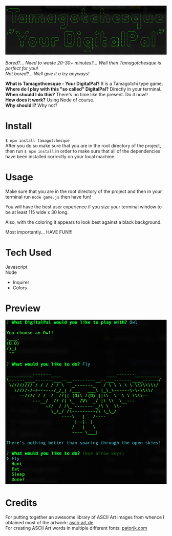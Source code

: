 ![Tamagotchesque](./assets/images/tamagotchesque.png)  

*Bored?... Need to waste 20-30+ minutes?... Well then Tamagotchesque is perfect for you!*  
*Not bored?... Well give it a try anyways!*  

**What is Tamagothcesque - Your DigitalPal?** It is a Tamagotchi type game.  
**Where do I play with this "so called" DigitalPal?** Directly in your terminal.  
**When should I do this?** There's no time like the present. Do it now!!  
**How does it work?** Using Node of course.  
**Why should I?** Why not? 

# Install  
`$ npm install tamagotchesque`  
After you do so make sure that you are in the root directory of the project, then run `$ npm install` in order to make sure that all of the dependencies have been installed correctly on your local machine.  

# Usage  
Make sure that you are in the root directory of the project and then in your terminal run `node game.js` then have fun!  
  
You will have the best user experience if you size your terminal window to be at least 115 wide x 30 long.  

Also, with the coloring it appears to look best against a black background.  

Most importantly... HAVE FUN!!!  

# Tech Used  
Javascript  
Node  
- Inquirer  
- Colors  

# Preview   
![Owl DigitalPal](./assets/images/owlDigitalPal.png)  

# Credits  
For putting together an awesome library of ASCII Art images from whence I obtained most of the artwork: [ascii-art.de](http://www.ascii-art.de/ascii/)  
For creating ASCII Art words in multiple different fonts: [patorjk.com](http://patorjk.com/software/taag/#p=display&f=Graffiti&t=Type%20Something%20)  